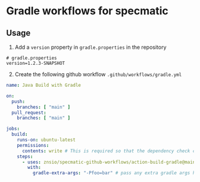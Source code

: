 # Gradle workflows for specmatic

## Usage


1. Add a `version` property in `gradle.properties` in the repository

  ```properties
  # gradle.properties
  version=1.2.3-SNAPSHOT
  ```

2. Create the following github workflow `.github/workflows/gradle.yml`

  ```yaml
  name: Java Build with Gradle

  on:
    push:
      branches: [ "main" ]
    pull_request:
      branches: [ "main" ]

  jobs:
    build:
      runs-on: ubuntu-latest
      permissions:
        contents: write # This is required so that the dependency check can push dependency graph to the github repository
      steps:
        - uses: znsio/specmatic-github-workflows/action-build-gradle@main
          with:
            gradle-extra-args: "-Pfoo=bar" # pass any extra gradle args here
  ```
